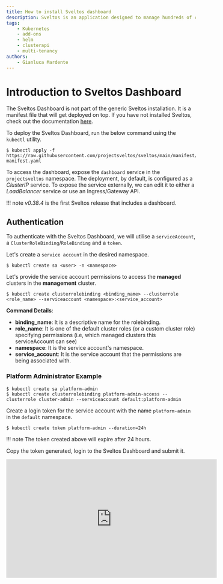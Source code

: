 ```yaml
---
title: How to install Sveltos dashboard
description: Sveltos is an application designed to manage hundreds of clusters by providing declarative cluster APIs. Learn here how to install Sveltos.
tags:
    - Kubernetes
    - add-ons
    - helm
    - clusterapi
    - multi-tenancy
authors:
    - Gianluca Mardente
---
```


# Introduction to Sveltos Dashboard

The Sveltos Dashboard is not part of the generic Sveltos installation. It is a manifest file that will get deployed on top. If you have not installed Sveltos, check out the documentation [here](install.md).

To deploy the Sveltos Dashboard, run the below command using the `kubectl` utility.

```
$ kubectl apply -f https://raw.githubusercontent.com/projectsveltos/sveltos/main/manifest/dashboard-manifest.yaml
```

To access the dashboard, expose the `dashboard` service in the `projectsveltos` namespace. The deployment, by default, is configured as a _ClusterIP_ service. To expose the service externally, we can edit it to either a _LoadBalancer_ service or use an Ingress/Gateway API.

!!! note
    _v0.38.4_ is the first Sveltos release that includes a dashboard.

## Authentication

To authenticate with the Sveltos Dashboard, we will utilise a `serviceAccount`, a `ClusterRoleBinding`/`RoleBinding` and a `token`.

Let's create a `service account` in the desired namespace.

```
$ kubectl create sa <user> -n <namespace>
```

Let's provide the service account permissions to access the **managed** clusters in the **management** cluster.

```
$ kubectl create clusterrolebinding <binding_name> --clusterrole <role_name> --serviceaccount <namespace>:<service_account>
```

**Command Details**:

- **binding_name**: It is a descriptive name for the rolebinding.
- **role_name**: It is one of the default cluster roles (or a custom cluster role) specifying permissions (i.e, which managed clusters this serviceAccount can see)
- **namespace**: It is the service account's namespace.
- **service_account**: It is the service account that the permissions are being associated with.

### Platform Administrator Example

```
$ kubectl create sa platform-admin
$ kubectl create clusterrolebinding platform-admin-access --clusterrole cluster-admin --serviceaccount default:platform-admin
```

Create a login token for the service account with the name `platform-admin` in the `default` namespace.

```
$ kubectl create token platform-admin --duration=24h
```

!!! note
    The token created above will expire after 24 hours.

Copy the token generated, login to the Sveltos Dashboard and submit it.


<iframe width="560" height="315" src="https://www.youtube.com/embed/Pz6iIrjpo2Q?si=-6O7HSXvjlH3DcyB" title="YouTube video player" frameborder="0" allow="accelerometer; autoplay; clipboard-write; encrypted-media; gyroscope; picture-in-picture; web-share" referrerpolicy="strict-origin-when-cross-origin" allowfullscreen></iframe>